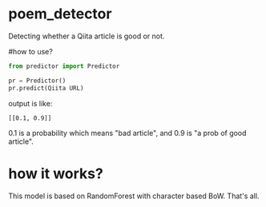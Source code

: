 # poem_detector
Detecting whether a Qiita article is good or not.

#how to use?

```python
from predictor import Predictor

pr = Predictor()
pr.predict(Qiita URL)
```

output is like:

```
[[0.1, 0.9]]
```

0.1 is a probability which means "bad article", and 0.9 is "a prob of good article".

# how it works?

This model is based on RandomForest with character based BoW. That's all.